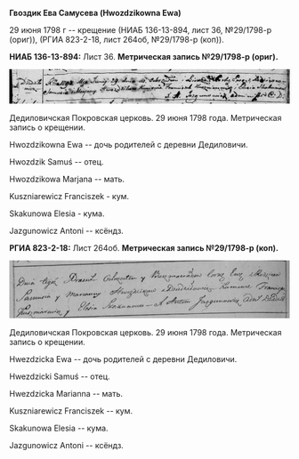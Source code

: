 **Гвоздик Ева Самусева (Hwozdzikowna Ewa)**

29 июня 1798 г -- крещение (НИАБ 136-13-894, лист 36, №29/1798-р
(ориг)), (РГИА 823-2-18, лист 264об, №29/1798-р (коп)).

**НИАБ 136-13-894:** Лист 36. **Метрическая запись №29/1798-р (ориг).**

![](./media/1f6f78e47b02647fc74e6bcdc7a92f6551fafe07.png)

Дедиловичская Покровская церковь. 29 июня 1798 года. Метрическая запись
о крещении.

Hwozdzikowna Ewa -- дочь родителей с деревни Дедиловичи.

Hwozdzik Samuś -- отец.

Hwozdzikowa Marjana -- мать.

Kuszniarewicz Franciszek - кум.

Skakunowa Elesia - кума.

Jazgunowicz Antoni -- ксёндз.

**РГИА 823-2-18:** Лист 264об. **Метрическая запись №29/1798-р (коп).**

![](./media/4e4547fe75f66a3c2fd0a0f7c8b2662656543290.png)

Дедиловичская Покровская церковь. 29 июня 1798 года. Метрическая запись
о крещении.

Hwezdzicka Ewa -- дочь родителей с деревни Дедиловичи.

Hwezdzicki Samuś -- отец.

Hwezdzicka Marianna -- мать.

Kuszniarewicz Franciszek -- кум.

Skakunowa Elesia -- кума.

Jazgunowicz Antoni -- ксёндз.
